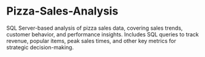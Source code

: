 # Pizza-Sales-Analysis
SQL Server-based analysis of pizza sales data, covering sales trends, customer behavior, and performance insights. Includes SQL queries to track revenue, popular items, peak sales times, and other key metrics for strategic decision-making.
